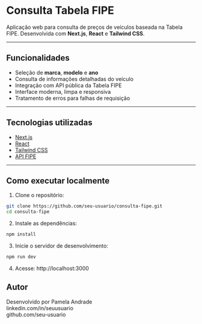 # Consulta Tabela FIPE

Aplicação web para consulta de preços de veículos baseada na Tabela FIPE. Desenvolvida com **Next.js**, **React** e **Tailwind CSS**.

---

## Funcionalidades

- Seleção de **marca**, **modelo** e **ano**
- Consulta de informações detalhadas do veículo
- Integração com API pública da Tabela FIPE
- Interface moderna, limpa e responsiva
- Tratamento de erros para falhas de requisição

---

## Tecnologias utilizadas

- [Next.js](https://nextjs.org/)
- [React](https://react.dev/)
- [Tailwind CSS](https://tailwindcss.com/)
- [API FIPE](https://deividfortuna.github.io/fipe/)

---

## Como executar localmente

1. Clone o repositório:

```bash
git clone https://github.com/seu-usuario/consulta-fipe.git
cd consulta-fipe
```
2. Instale as dependências:
```bash
npm install
```
3. Inicie o servidor de desenvolvimento:
```bash
npm run dev
```
4. Acesse: http://localhost:3000

## Autor

Desenvolvido por Pamela Andrade    
linkedin.com/in/seuusuario     
github.com/seu-usuario      
    

